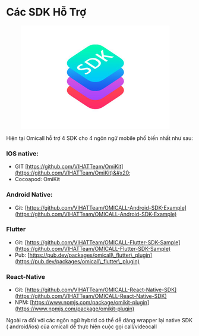 # Các SDK Hỗ Trợ

<figure><img src="../../.gitbook/assets/image (10).png" alt=""><figcaption></figcaption></figure>

Hiện tại Omicall hỗ trợ 4 SDK cho 4 ngôn ngữ mobile phổ biến nhất như sau:

### IOS native:

* GIT  [https://github.com/VIHATTeam/OmiKit](https://github.com/VIHATTeam/OmiKit)&#x20;
* Cocoapod: OmiKit

### Android Native:

* Git: [https://github.com/VIHATTeam/OMICALL-Android-SDK-Example](https://github.com/VIHATTeam/OMICALL-Android-SDK-Example)

### Flutter&#x20;

* Git: [https://github.com/VIHATTeam/OMICALL-Flutter-SDK-Sample](https://github.com/VIHATTeam/OMICALL-Flutter-SDK-Sample)
* Pub: [https://pub.dev/packages/omicall\_flutter\_plugin](https://pub.dev/packages/omicall\_flutter\_plugin)

### React-Native

* Git: [https://github.com/VIHATTeam/OMICALL-React-Native-SDK](https://github.com/VIHATTeam/OMICALL-React-Native-SDK)
* NPM: [https://www.npmjs.com/package/omikit-plugin](https://www.npmjs.com/package/omikit-plugin)



Ngoài ra đối với các ngôn ngữ hybrid có thể dễ dàng wrapper lại native SDK ( android/ios) của omicall để thực hiện cuộc gọi call/videocall

